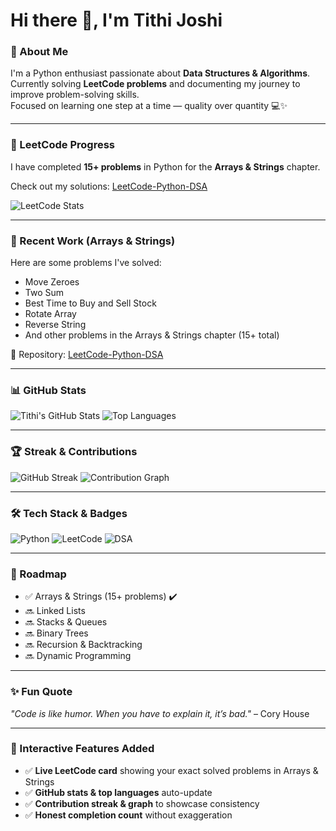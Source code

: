 # Hi there 👋, I'm Tithi Joshi

### 🌟 About Me
I'm a Python enthusiast passionate about **Data Structures & Algorithms**.  
Currently solving **LeetCode problems** and documenting my journey to improve problem-solving skills.  
Focused on learning one step at a time — quality over quantity 💻✨

---

### 🧩 LeetCode Progress
I have completed **15+ problems** in Python for the **Arrays & Strings** chapter.  

Check out my solutions: [LeetCode-Python-DSA](https://github.com/Tithi234/LeetCode-Python-DSA)

![LeetCode Stats](https://leetcard.jacoblin.cool/Tithi__07?theme=dark&font=Source%20Code%20Pro)

---

### 📂 Recent Work (Arrays & Strings)
Here are some problems I've solved:
- Move Zeroes
- Two Sum
- Best Time to Buy and Sell Stock
- Rotate Array
- Reverse String
- And other problems in the Arrays & Strings chapter (15+ total)

🔗 Repository: [LeetCode-Python-DSA](https://github.com/Tithi234/LeetCode-Python-DSA)

---

### 📊 GitHub Stats
![Tithi's GitHub Stats](https://github-readme-stats.vercel.app/api?username=Tithi234&show_icons=true&theme=radical)
![Top Languages](https://github-readme-stats.vercel.app/api/top-langs/?username=Tithi234&layout=compact&theme=radical)

---

### 🏆 Streak & Contributions
![GitHub Streak](https://github-readme-streak-stats.herokuapp.com/?user=Tithi234&theme=radical)
![Contribution Graph](https://activity-graph.herokuapp.com/graph?username=Tithi234&theme=react-dark&area=true)

---

### 🛠️ Tech Stack & Badges
![Python](https://img.shields.io/badge/Python-3776AB?style=for-the-badge&logo=python&logoColor=white)
![LeetCode](https://img.shields.io/badge/LeetCode-FFA116?style=for-the-badge&logo=LeetCode&logoColor=black)
![DSA](https://img.shields.io/badge/Data%20Structures%20&%20Algorithms-blue?style=for-the-badge)

---

### 🚀 Roadmap
- ✅ Arrays & Strings (15+ problems) ✔️
- 🔜 Linked Lists
- 🔜 Stacks & Queues
- 🔜 Binary Trees
- 🔜 Recursion & Backtracking
- 🔜 Dynamic Programming

---

### ✨ Fun Quote
_"Code is like humor. When you have to explain it, it’s bad."_ – Cory House

---

### 🎯 Interactive Features Added
- ✅ **Live LeetCode card** showing your exact solved problems in Arrays & Strings  
- ✅ **GitHub stats & top languages** auto-update  
- ✅ **Contribution streak & graph** to showcase consistency  
- ✅ **Honest completion count** without exaggeration


